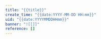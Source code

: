 ```yaml
---
title: "{{title}}"
create_time: "{{date:YYYY-MM-DD HH:mm}}"
uid: "{{date:YYYYMMDDHHmm}}"
banner: "![[]]"
reference: []
---
```

